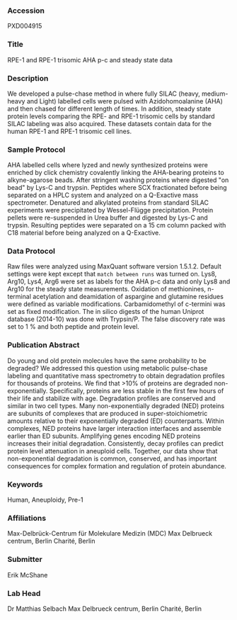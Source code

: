 ### Accession
PXD004915

### Title
RPE-1 and RPE-1 trisomic AHA p-c and steady state data

### Description
We developed a pulse-chase method in where fully SILAC (heavy, medium-heavy and Light) labelled cells were pulsed with Azidohomoalanine (AHA) and then chased for different length of times. In addition, steady state protein levels comparing the RPE- and RPE-1 trisomic cells by standard SILAC labeling was also acquired. These datasets contain data for the human RPE-1 and RPE-1 trisomic cell lines.

### Sample Protocol
AHA labelled cells where lyzed and newly synthesized proteins were enriched by click chemistry covalently linking the AHA-bearing proteins to alkyne-agarose beads. After stringent washing proteins where digested "on bead" by Lys-C and trypsin. Peptides where SCX fractionated before being separated on a HPLC system and analyzed on a Q-Exactive mass spectrometer. Denatured and alkylated proteins from standard SILAC experiments were precipitated by Wessel-Flügge precipitation.  Protein pellets were re-suspended in Urea buffer and digested by Lys-C and trypsin. Resulting peptides were separated on a 15 cm column packed with C18 material before being analyzed on a Q-Exactive.

### Data Protocol
Raw files were analyzed using MaxQuant software version 1.5.1.2. Default settings were kept except that `match between runs` was turned on. Lys8, Arg10, Lys4, Arg6 were set as labels for the AHA p-c data and only Lys8 and Arg10 for the steady state measurements. Oxidation of methionines, n-terminal acetylation and deamidation of aspargine and glutamine residues were defined as variable modifications. Carbamidomethyl of c-termini was set as fixed modification. The in silico digests of the human Uniprot database (2014-10) was done with Trypsin/P. The false discovery rate was set to 1 % and both peptide and protein level.

### Publication Abstract
Do young and old protein molecules have the same probability to be degraded? We addressed this question using metabolic pulse-chase labeling and quantitative mass spectrometry to obtain degradation profiles for thousands of proteins. We find that&#xa0;&gt;10% of proteins are degraded non-exponentially. Specifically, proteins are less stable in the first few hours of their life and stabilize with age. Degradation profiles are conserved and similar in two cell types. Many non-exponentially degraded (NED) proteins are subunits of complexes that are produced in&#xa0;super-stoichiometric amounts relative to their exponentially degraded (ED) counterparts. Within complexes, NED proteins have larger interaction interfaces and assemble earlier than ED subunits. Amplifying genes encoding NED proteins increases their initial degradation. Consistently, decay profiles can predict protein level attenuation in aneuploid cells. Together, our data show that non-exponential degradation is common, conserved, and has important consequences for complex formation and regulation of protein abundance.

### Keywords
Human, Aneuploidy, Pre-1

### Affiliations
Max-Delbrück-Centrum für Molekulare Medizin (MDC)
Max Delbrueck centrum, Berlin Charité, Berlin

### Submitter
Erik McShane

### Lab Head
Dr Matthias Selbach
Max Delbrueck centrum, Berlin Charité, Berlin



